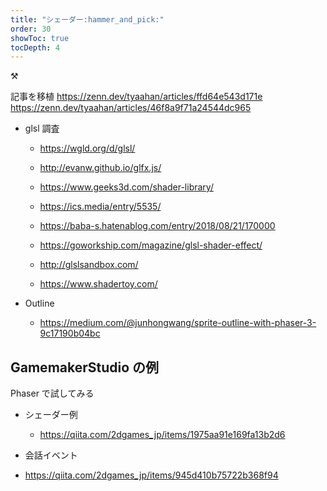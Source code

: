 ```yaml
---
title: "シェーダー:hammer_and_pick:"
order: 30
showToc: true
tocDepth: 4
---
```


:hammer_and_pick:

記事を移植
https://zenn.dev/tyaahan/articles/ffd64e543d171e
https://zenn.dev/tyaahan/articles/46f8a9f71a24544dc965

- glsl 調査

  - https://wgld.org/d/glsl/
  - http://evanw.github.io/glfx.js/
  - https://www.geeks3d.com/shader-library/
  - https://ics.media/entry/5535/

  - https://baba-s.hatenablog.com/entry/2018/08/21/170000

  - https://goworkship.com/magazine/glsl-shader-effect/

  - http://glslsandbox.com/
  - https://www.shadertoy.com/

- Outline
  - https://medium.com/@junhongwang/sprite-outline-with-phaser-3-9c17190b04bc

## GamemakerStudio の例

Phaser で試してみる

- シェーダー例

  - https://qiita.com/2dgames_jp/items/1975aa91e169fa13b2d6

- 会話イベント
- https://qiita.com/2dgames_jp/items/945d410b75722b368f94
